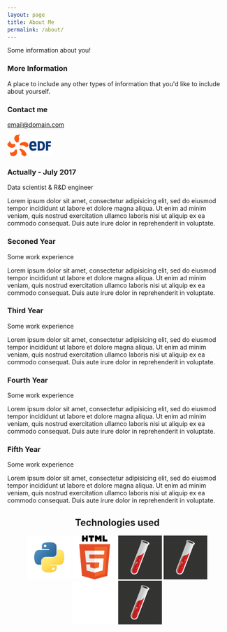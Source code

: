 ```yaml
---
layout: page
title: About Me
permalink: /about/
---
```


Some information about you!

### More Information

A place to include any other types of information that you'd like to include about yourself.

### Contact me

[email@domain.com](mailto:email@domain.com)

<div class="container_t">
   <div class="timeline-block timeline-block-right">
      <div class="marker_t"></div>
      <div class="timeline-content">
        <img src="/images/logo/edf.png" alt="Sample photo" height="50" width="100">
         <h3>Actually - July 2017</h3>
         <span>Data scientist & R&D engineer</span>
         <p>Lorem ipsum dolor sit amet, consectetur adipisicing elit, sed do eiusmod tempor incididunt ut labore et dolore magna aliqua. Ut enim ad minim veniam, quis nostrud exercitation ullamco laboris nisi ut aliquip ex ea commodo consequat. Duis aute irure dolor in reprehenderit in voluptate.</p>
      </div>
   </div>

   <div class="timeline-block timeline-block-left">
      <div class="marker_t"></div>
      <div class="timeline-content">
         <h3>Seconed Year</h3>
         <span>Some work experience</span>
         <p>Lorem ipsum dolor sit amet, consectetur adipisicing elit, sed do eiusmod tempor incididunt ut labore et dolore magna aliqua. Ut enim ad minim veniam, quis nostrud exercitation ullamco laboris nisi ut aliquip ex ea commodo consequat. Duis aute irure dolor in reprehenderit in voluptate.</p>
      </div>
   </div>

   <div class="timeline-block timeline-block-right">
      <div class="marker_t"></div>
      <div class="timeline-content">
         <h3>Third Year</h3>
         <span>Some work experience</span>
         <p>Lorem ipsum dolor sit amet, consectetur adipisicing elit, sed do eiusmod tempor incididunt ut labore et dolore magna aliqua. Ut enim ad minim veniam, quis nostrud exercitation ullamco laboris nisi ut aliquip ex ea commodo consequat. Duis aute irure dolor in reprehenderit in voluptate.</p>
      </div>
   </div>

   <div class="timeline-block timeline-block-left">
      <div class="marker_t"></div>
      <div class="timeline-content">
         <h3>Fourth Year</h3>
         <span>Some work experience</span>
         <p>Lorem ipsum dolor sit amet, consectetur adipisicing elit, sed do eiusmod tempor incididunt ut labore et dolore magna aliqua. Ut enim ad minim veniam, quis nostrud exercitation ullamco laboris nisi ut aliquip ex ea commodo consequat. Duis aute irure dolor in reprehenderit in voluptate.</p>
      </div>
   </div>

   <div class="timeline-block timeline-block-right">
      <div class="marker_t"></div>
      <div class="timeline-content">
         <h3>Fifth Year</h3>
         <span>Some work experience</span>
         <p>Lorem ipsum dolor sit amet, consectetur adipisicing elit, sed do eiusmod tempor incididunt ut labore et dolore magna aliqua. Ut enim ad minim veniam, quis nostrud exercitation ullamco laboris nisi ut aliquip ex ea commodo consequat. Duis aute irure dolor in reprehenderit in voluptate.</p>
      </div>
   </div>
</div>


<center>
<h2>Technologies used</h2>
<main class="grid">
  <img src="/images/logo/Python.png" alt="Sample photo" height="100" width="100">
  <img src="/images/logo/HTML5.png" alt="Sample photo" height="100" width="100">
  <img src="/images/jekyll-logo.png" alt="Sample photo" height="100" width="100">
  <img src="/images/jekyll-logo.png" alt="Sample photo" height="100" width="100">
  <img src="/images/logo/empty.png" alt="Sample photo" height="100" width="100">
  <img src="/images/jekyll-logo.png" alt="Sample photo" height="100" width="100">
</main>
</center>
